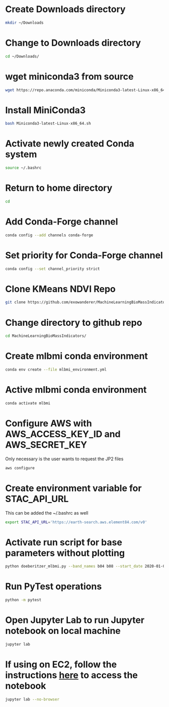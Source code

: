 # Create Downloads directory

```bash
mkdir ~/Downloads
```

# Change to Downloads directory

```bash
cd ~/Downloads/
```

# wget miniconda3 from source

```bash
wget https://repo.anaconda.com/miniconda/Miniconda3-latest-Linux-x86_64.sh
```

# Install MiniConda3

```bash
bash Miniconda3-latest-Linux-x86_64.sh
```

# Activate newly created Conda system

```bash
source ~/.bashrc
```

# Return to home directory

```bash
cd
```

# Add Conda-Forge channel

```bash
conda config --add channels conda-forge
```

# Set priority for Conda-Forge channel

```bash
conda config --set channel_priority strict
```

# Clone KMeans NDVI Repo

```bash
git clone https://github.com/exowanderer/MachineLearningBioMassIndicators
```

# Change directory to github repo

```bash
cd MachineLearningBioMassIndicators/
```

# Create mlbmi conda environment

```bash
conda env create --file mlbmi_environment.yml
```

# Active mlbmi conda environment

```bash
conda activate mlbmi
```

# Configure AWS with AWS_ACCESS_KEY_ID and AWS_SECRET_KEY

Only necessary is the user wants to request the JP2 files

```bash
aws configure
```

# Create environment variable for STAC_API_URL

This can be added the ~/.bashrc as well

```bash
export STAC_API_URL='https://earth-search.aws.element84.com/v0'
```

# Activate run script for base parameters without plotting

```bash
python doeberitzer_mlbmi.py --band_names b04 b08 --start_date 2020-01-01 --end_date 2020-02-01 --cloud_cover 1 --download --verbose
```

# Run PyTest operations

```bash
python -m pytest
```

# Open Jupyter Lab to run Jupyter notebook on local machine

```bash
jupyter lab
```

# If using on EC2, follow the instructions [here](https://medium.com/@alexjsanchez/python-3-notebooks-on-aws-ec2-in-15-mostly-easy-steps-2ec5e662c6c6) to access the notebook

```bash
jupyter lab --no-browser
```
